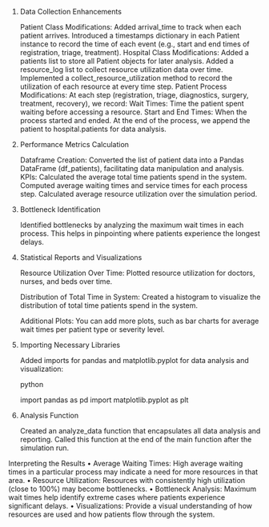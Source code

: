 1. Data Collection Enhancements

    Patient Class Modifications:
        Added arrival_time to track when each patient arrives.
        Introduced a timestamps dictionary in each Patient instance to record the time of each event (e.g., start and end times of registration, triage, treatment).
    Hospital Class Modifications:
        Added a patients list to store all Patient objects for later analysis.
        Added a resource_log list to collect resource utilization data over time.
        Implemented a collect_resource_utilization method to record the utilization of each resource at every time step.
    Patient Process Modifications:
        At each step (registration, triage, diagnostics, surgery, treatment, recovery), we record:
            Wait Times: Time the patient spent waiting before accessing a resource.
            Start and End Times: When the process started and ended.
        At the end of the process, we append the patient to hospital.patients for data analysis.

2. Performance Metrics Calculation

    Dataframe Creation:
        Converted the list of patient data into a Pandas DataFrame (df_patients), facilitating data manipulation and analysis.
    KPIs:
        Calculated the average total time patients spend in the system.
        Computed average waiting times and service times for each process step.
        Calculated average resource utilization over the simulation period.

3. Bottleneck Identification

    Identified bottlenecks by analyzing the maximum wait times in each process.
    This helps in pinpointing where patients experience the longest delays.

4. Statistical Reports and Visualizations

    Resource Utilization Over Time:
        Plotted resource utilization for doctors, nurses, and beds over time.

    Distribution of Total Time in System:
        Created a histogram to visualize the distribution of total time patients spend in the system.

    Additional Plots:
        You can add more plots, such as bar charts for average wait times per patient type or severity level.

5. Importing Necessary Libraries

    Added imports for pandas and matplotlib.pyplot for data analysis and visualization:

    python

    import pandas as pd
    import matplotlib.pyplot as plt

6. Analysis Function

    Created an analyze_data function that encapsulates all data analysis and reporting.
    Called this function at the end of the main function after the simulation run.

Interpreting the Results
•	Average Waiting Times: High average waiting times in a particular process may indicate a need for more resources in that area.
•	Resource Utilization: Resources with consistently high utilization (close to 100%) may become bottlenecks.
•	Bottleneck Analysis: Maximum wait times help identify extreme cases where patients experience significant delays.
•	Visualizations: Provide a visual understanding of how resources are used and how patients flow through the system.

